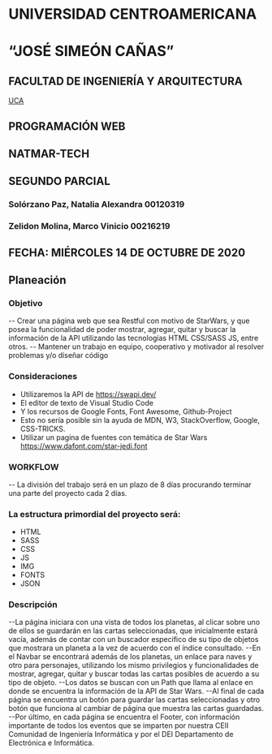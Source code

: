 # UNIVERSIDAD CENTROAMERICANA
# “JOSÉ SIMEÓN CAÑAS”
 
## FACULTAD DE INGENIERÍA Y ARQUITECTURA

[UCA](https://www.google.com/url?sa=i&url=http%3A%2F%2Fwww.uca.edu.sv%2Fupload_w%2F2%2Ffile%2FMDE.pdf&psig=AOvVaw31IW-NBEuogyAyNWQFB4Yw&ust=1602823838991000&source=images&cd=vfe&ved=0CAIQjRxqFwoTCMi6_KHmtewCFQAAAAAdAAAAABAJ)
 
## PROGRAMACIÓN WEB

## NATMAR-TECH
 
## SEGUNDO PARCIAL
### Solórzano Paz, Natalia Alexandra  00120319
### Zelidon Molina, Marco Vinicio  00216219
 
## FECHA: MIÉRCOLES 14 DE OCTUBRE DE 2020

 
## Planeación

### Objetivo
-- Crear una página web que sea Restful con motivo de StarWars, y que posea la funcionalidad de poder mostrar, agregar, quitar y buscar la información de la API utilizando las tecnologías HTML CSS/SASS JS, entre otros.
-- Mantener un trabajo en equipo, cooperativo y motivador al resolver problemas y/o diseñar código

### Consideraciones
* Utilizaremos la API de https://swapi.dev/ 
* El editor de texto de Visual Studio Code
* Y los recursos de Google Fonts, Font Awesome, Github-Project 
* Esto no sería posible sin la ayuda de MDN, W3, StackOverflow, Google, CSS-TRICKS.
* Utilizar un pagina de fuentes con temática de Star Wars https://www.dafont.com/star-jedi.font

### WORKFLOW
-- La división del trabajo será en un plazo de 8 días procurando terminar una parte del proyecto cada 2 días.

### La estructura primordial del proyecto será:
* HTML
* SASS
* CSS
* JS
* IMG
* FONTS
* JSON

### Descripción
--La página iniciara con una vista de todos los planetas, al clicar sobre uno de ellos se guardarán en las cartas seleccionadas, que inicialmente estará vacía, además de contar con un buscador especifico de su tipo de objetos que mostrara un planeta a la vez de acuerdo con el índice consultado. 
--En el Navbar se encontrará además de los planetas, un enlace para naves y otro para personajes, utilizando los mismo privilegios y funcionalidades de mostrar, agregar, quitar y buscar todas las cartas posibles de acuerdo a su tipo de objeto. 
--Los datos se buscan con un Path que llama al enlace en donde se encuentra la información de la API de Star Wars. 
--Al final de cada página se encuentra un botón para guardar las cartas seleccionadas y otro botón que funciona al cambiar de página que muestra las cartas guardadas.
--Por último, en cada página se encuentra el Footer, con información importante de todos los eventos que se imparten por nuestra CEII Comunidad de Ingeniería Informática y por el DEI Departamento de Electrónica e Informática.






